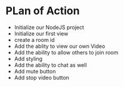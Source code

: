 # PLan of Action
- Initialize our NodeJS project
- Initialize our first view
- create a room id
- Add the ablity to view our own Video
- Add the ability to allow others to join room
- Add styling
- Add the ability to chat as well
- Add mute button
- Add stop video button
